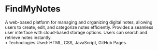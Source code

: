 # FindMyNotes
A web-based platform for managing and organizing digital notes, allowing users to create, edit, and categorize 
notes efficiently. Provides a seamless user interface with cloud-based storage options. Users can search and 
retrieve notes instantly.   
• Technologies Used: HTML, CSS, JavaScript, GitHub Pages.  
